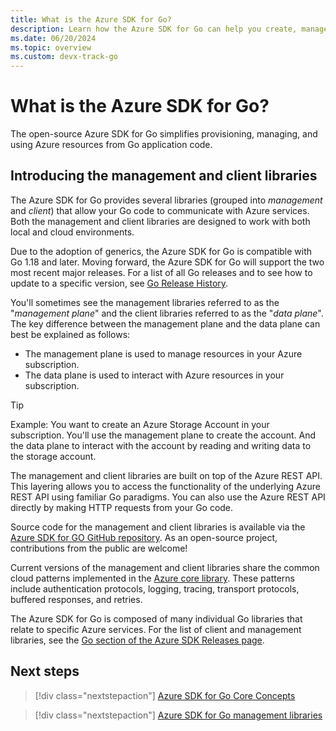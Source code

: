 ```yaml
---
title: What is the Azure SDK for Go?
description: Learn how the Azure SDK for Go can help you create, manage, and use Azure resources.
ms.date: 06/20/2024
ms.topic: overview
ms.custom: devx-track-go
---
```


# What is the Azure SDK for Go?

The open-source Azure SDK for Go simplifies provisioning, managing, and using Azure resources from Go application code.

## Introducing the management and client libraries

The Azure SDK for Go provides several libraries (grouped into *management* and *client*) that allow your Go code to communicate with Azure services. Both the management and client libraries are designed to work with both local and cloud environments.

Due to the adoption of generics, the Azure SDK for Go is compatible with Go 1.18 and later. Moving forward, the Azure SDK for Go will support the two most recent major releases. For a list of all Go releases and to see how to update to a specific version, see [Go Release History](https://go.dev/doc/devel/release.html).

You'll sometimes see the management libraries referred to as the "_management plane_" and the client libraries referred to as the "_data plane_". The key difference between the management plane and the data plane can best be explained as follows:

- The management plane is used to manage resources in your Azure subscription.
- The data plane is used to interact with Azure resources in your subscription.

> [!TIP]
> Example: You want to create an Azure Storage Account in your subscription. You'll use the management plane to create the account. And the data plane to interact with the account by reading and writing data to the storage account.

The management and client libraries are built on top of the Azure REST API. This layering allows you to access the functionality of the underlying Azure REST API using familiar Go paradigms. You can also use the Azure REST API directly by making HTTP requests from your Go code.

Source code for the management and client libraries is available via the [Azure SDK for GO GitHub repository](https://github.com/Azure/azure-sdk-for-go). As an open-source project, contributions from the public are welcome!

Current versions of the management and client libraries share the common cloud patterns implemented in the [Azure core library](https://github.com/Azure/azure-sdk-for-go/tree/main/sdk/azcore). These patterns include authentication protocols, logging, tracing, transport protocols, buffered responses, and retries.

The Azure SDK for Go is composed of many individual Go libraries that relate to specific Azure services. For the list of client and management libraries, see the [Go section of the Azure SDK Releases page](https://azure.github.io/azure-sdk/#go).

## Next steps

> [!div class="nextstepaction"]
> [Azure SDK for Go Core Concepts](azure-sdk-core-concepts.md)

> [!div class="nextstepaction"]
> [Azure SDK for Go management libraries](management-libraries.md)
